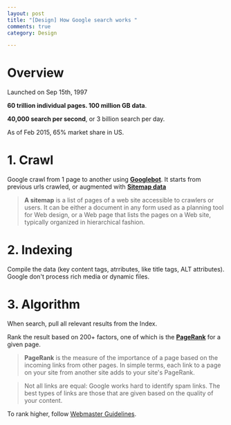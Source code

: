 ```yaml
---
layout: post
title: "[Design] How Google search works "
comments: true
category: Design

---
```


# Overview

Launched on Sep 15th, 1997

__60 trillion individual pages. 100 million GB data__. 

__40,000 search per second__, or 3 billion search per day. 

As of Feb 2015, 65% market share in US.

# 1. Crawl

Google crawl from 1 page to another using __[Googlebot](https://support.google.com/webmasters/answer/182072?vid=1-635765406868848825-432642872)__. It starts from previous urls crawled, or augmented with __[Sitemap data](https://en.wikipedia.org/wiki/Site_map)__

> __A sitemap__ is a list of pages of a web site accessible to crawlers or users. It can be either a document in any form used as a planning tool for Web design, or a Web page that lists the pages on a Web site, typically organized in hierarchical fashion.

# 2. Indexing 

Compile the data (key content tags, atrributes, like title tags, ALT attributes). Google don't process rich media or dynamic files. 

# 3. Algorithm

When search, pull all relevant results from the Index. 

Rank the result based on 200+ factors, one of which is the __[PageRank](https://en.wikipedia.org/wiki/PageRank)__ for a given page.

> __PageRank__ is the measure of the importance of a page based on the incoming links from other pages. In simple terms, each link to a page on your site from another site adds to your site's PageRank. 

> Not all links are equal: Google works hard to identify spam links. The best types of links are those that are given based on the quality of your content.

To rank higher, follow [Webmaster Guidelines](https://support.google.com/webmasters/answer/35769?vid=1-635765406868848825-432642872).
